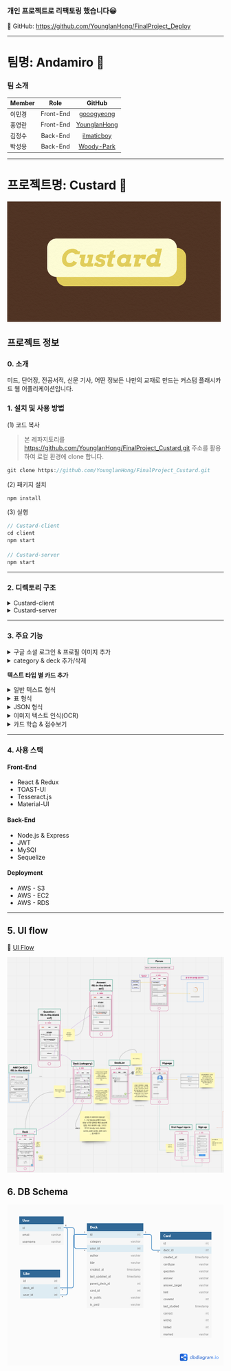 ### 개인 프로젝트로 리팩토링 했습니다😀

🔗 GitHub: https://github.com/YounglanHong/FinalProject_Deploy

***

# 팀명: Andamiro 🙏

### 팀 소개

| Member   |     Role      |  GitHub |
|:----------|:-------------:|:------:|
|이민경|Front-End|[gooogyeong](https://github.com/gooogyeong)|
|홍영란|Front-End|[YounglanHong](https://github.com/YounglanHong)|
|김정수|Back-End|[ilmaticboy](https://github.com/ilmaticboy)|
|박성용|Back-End|[Woody-Park](https://github.com/Woody-Park)|


***
# 프로젝트명: Custard 🍮
![Custard](./assets/Custard_logo.png) 

## 프로젝트 정보
### 0. 소개
미드, 단어장, 전공서적, 신문 기사, 어떤 정보든 나만의 교재로 만드는 커스텀 플래시카드 웹 어플리케이션입니다.

### 1. 설치 및 사용 방법

(1) 코드 복사

> 본 레파지토리를 https://github.com/YounglanHong/FinalProject_Custard.git 주소를 활용하여 로컬 환경에 clone 합니다. 
```js
git clone https://github.com/YounglanHong/FinalProject_Custard.git
```
(2) 패키지 설치
```js
npm install
```
(3) 실행
```js
// Custard-client 
cd client
npm start

// Custard-server
npm start
```

***

### 2. 디렉토리 구조
<details>
<summary>Custard-client</summary>
     
```
├── src/
     └── components/
     |    ├──  Login/                      
     |    ├──  Signup/                
     |    ├──  Mypage/                     
     |    ├──  AllDeckList/                     
     |    ├──  Deck/                 
     |    ├──  Card/                   
     |    ├──  AddCard/                      
     |    ├──  Blank/                         
     |    ├──  Flashcard/                       
     |    ├──  Study/                   
     |    ├──  Score/                   
     |    └── root/       
     |         ├──  LoginRoot/   
     |         ├──  SignupRoot/ 
     |         └──  MypageRoot/    
     |    └──  selectMenu/               - menu list 기능
     |    └──  speedDial/                - speed dial 기능
     |    └──  textType/                 - AddCard에 필요한 함수들
     |
     ├── containers/
     |    ├──  Login/                      
     |    ├──  Signup/                
     |    ├──  Mypage/                     
     |    ├──  AllDeckList/                     
     |    ├──  Deck/                             
     |    ├──  AddCard/                      
     |    ├──  Blank/                         
     |    ├──  Flashcard/                       
     |    ├──  Study/                   
     |    └──  Score/                      
     |
     ├── actions/
     |    ├── allDeckListActions/                
     |    ├── cardActions/                       
     |    └── myPageActions/                 
     |
     ├── reducers/
     |    ├── cardReducer/                
     |    ├── deckReducer/               
     |    ├── mypageReducer/                           
     |    └── rootReducer/                 
     |
     ├── styles/                     - 주요 component css 파일
     ├── App                             
     ├── App.css                          
     └── index                            
```
</details>

<details>
<summary>Custard-server</summary>
     
```
└── controller/
     └── cards/
     |    ├──  index/                      
     |    ├──  card/                
     |    ├──  hinted/                     
     |    ├──  marked/                     
     |    ├──  update_card/                 
     |    ├──  correct/                             
     |    └──  wrong/       
     └── decks/
     |    ├──  category/                      
     |    ├──  deck/                
     |    ├──  index/                     
     |    ├──  update_cate/                                              
     |    └──  update_deck/   
     └── user/
     |    ├──  index/                      
     |    ├──  login/                
     |    ├──  profile/                     
     |    ├──  signout/                                              
     |    └──  signup/ 
     |
     ├── index/
     |
     ├── models/
     |    ├──  index/   
     |    ├──  Card/                      
     |    ├──  Category/                
     |    ├──  Deck/                     
     |    ├──  User/                                      
     |    └──  Like/                      
     |
     ├── routes/
     |    ├── cards/                
     |    ├── decks/                       
     |    └── users/                 
     |                          
     └── app                          
```

</details>

***

### 3. 주요 기능 
<details>
<summary>구글 소셜 로그인 & 프로필 이미지 추가</summary>
<img src="./assets/gif/login.gif"  width="600" height="300">
</details>

<details>
<summary>category & deck 추가/삭제</summary>
<img src="./assets/gif/category.gif"  width="600" height="300">
<img src="./assets/gif/deck.gif"  width="600" height="300">
</details>

**텍스트 타입 별 카드 추가**
<details>
<summary>일반 텍스트 형식</summary>
<img src="./assets/gif/addCard(text)2.gif"  width="600" height="300">
</details>

<details>
<summary>표 형식</summary>
<img src="./assets/gif/addCard(table).gif"  width="600" height="300">
</details>

<details>
<summary>JSON 형식</summary>
<img src="./assets/gif/addCard(json).gif"  width="600" height="300">
</details>

<details>
<summary>이미지 텍스트 인식(OCR)</summary>
<img src="./assets/gif/addCard(text-detect).gif"  width="600" height="300">
</details>

<details>
<summary>카드 학습 & 점수보기</summary>
<img src="./assets/gif/study.gif"  width="600" height="300">
</details>

***
  
### 4. 사용 스택
#### Front-End
* React & Redux
* TOAST-UI
* Tesseract.js
* Material-UI

#### Back-End
* Node.js & Express
* JWT
* MySQl
* Sequelize

#### Deployment
* AWS - S3
* AWS - EC2
* AWS - RDS

***

## 5. UI flow

🔗 [UI Flow](https://miro.com/app/board/o9J_kug6NV0=/)

![Custard UI Flow](./assets/UI_Flow.png)


## 6. DB Schema

![Custard DB Schema](./assets/DB_Schema.png)


